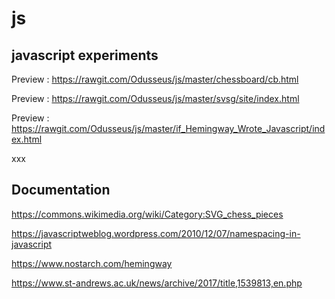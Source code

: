 # js

## javascript experiments

Preview : <https://rawgit.com/Odusseus/js/master/chessboard/cb.html>

Preview : <https://rawgit.com/Odusseus/js/master/svsg/site/index.html>

Preview : <https://rawgit.com/Odusseus/js/master/if_Hemingway_Wrote_Javascript/index.html>

xxx
## Documentation

<https://commons.wikimedia.org/wiki/Category:SVG_chess_pieces>

<https://javascriptweblog.wordpress.com/2010/12/07/namespacing-in-javascript>

<https://www.nostarch.com/hemingway>

<https://www.st-andrews.ac.uk/news/archive/2017/title,1539813,en.php>
